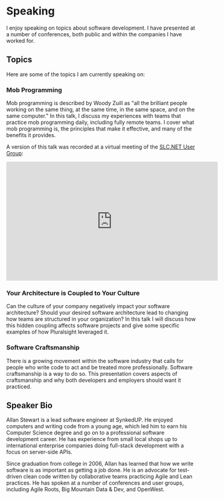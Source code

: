 # Speaking
I enjoy speaking on topics about software development.
I have presented at a number of conferences, both public and within the companies I have worked for.


## Topics

Here are some of the topics I am currently speaking on:

### Mob Programming
Mob programming is described by Woody Zuill as "all the brilliant people working on the same thing, at the same time, in the same space, and on the same computer."
In this talk, I discuss my experiences with teams that practice mob programming daily, including fully remote teams.
I cover what mob programming is, the principles that make it effective, and many of the benefits it provides.

A version of this talk was recorded at a virtual meeting of the [SLC.NET User Group](https://slcnet.tech/):
<iframe width="560" height="315" src="https://www.youtube.com/embed/nPzY16vUnA0?start=940" frameborder="0" allow="accelerometer; autoplay; clipboard-write; encrypted-media; gyroscope; picture-in-picture" allowfullscreen></iframe>

### Your Architecture is Coupled to Your Culture
Can the culture of your company negatively impact your software architecture?
Should your desired software architecture lead to changing how teams are structured in your organization?
In this talk I will discuss how this hidden coupling affects software projects and give some specific examples of how Pluralsight leveraged it.

### Software Craftsmanship
There is a growing movement within the software industry that calls for people who write code to act and be treated more professionally.
Software craftsmanship is a way to do so.
This presentation covers aspects of craftsmanship and why both developers and employers should want it practiced.


## Speaker Bio

Allan Stewart is a lead software engineer at SynkedUP.
He enjoyed computers and writing code from a young age,
which led him to earn his Computer Science degree and go on to a professional software development career.
He has experience from small local shops up to international enterprise companies
doing full-stack development with a focus on server-side APIs.

Since graduation from college in 2006, Allan has learned that how we write software is as important as getting a job done.
He is an advocate for test-driven clean code written by collaborative teams practicing Agile and Lean practices.
He has spoken at a number of conferences and user groups, including Agile Roots, Big Mountain Data & Dev, and OpenWest.
